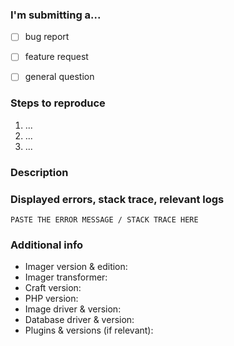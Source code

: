 <!--
Thanks for reporting an issue!

Make sure to read the following article regarding trouble shooting: 
http://imager-x.spacecat.ninja/troubleshooting.html

Check the following article for frequently asked questions:
http://imager-x.spacecat.ninja/faq.html

Make sure you fill out the steps below as thoroughly as possible. If 
some of the steps below is completely irrelevant, please remove them 
from the submitted issue.
-->  

### I'm submitting a... 
<!-- Check one with "x" -->
- [ ] bug report
- [ ] feature request
- [ ] general question


### Steps to reproduce
<!-- N/A for feature requests -->

1. ...
2. ...
3. ...


### Description
<!-- Describe both the expected and actual/current behaviour--> 


### Displayed errors, stack trace, relevant logs  
<!-- If it’s long, please paste to https://ghostbin.com/ and insert the link here -->

```
PASTE THE ERROR MESSAGE / STACK TRACE HERE
```

### Additional info

- Imager version & edition:
- Imager transformer:
- Craft version:
- PHP version:
- Image driver & version:
- Database driver & version:
- Plugins & versions (if relevant):
